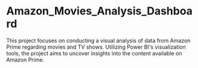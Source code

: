# Amazon_Movies_Analysis_Dashboard
This project focuses on conducting a visual analysis of data from Amazon Prime regarding movies and TV shows. Utilizing Power BI's visualization tools, the project aims to uncover insights into the content available on Amazon Prime.
